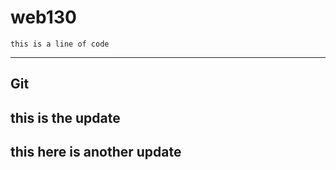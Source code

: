 web130
======

`this is a line of code`

---

## Git

## this is the update

## this here is another update
